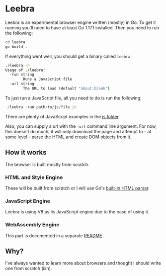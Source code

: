 # Leebra

Leebra is an experimental browser engine written (mostly) in Go. To get it running you'll need to have at least Go 1.17.1 installed. Then you need to run the following:

``` sh
cd leebra
go build .
```

If everything went well, you should get a binary called `leebra`.

``` sh
./leebra -h
Usage of ./leebra:
  -run string
        Runs a JavaScript file
  -url string
        The URL to load (default "about:blank")
```

To just run a JavaScript file, all you need to do is run the following:

``` js
./leebra -run path/to/js/file.js
```

There are plenty of JavaScript examples in the [js folder](js).

Also, you can supply a url with the `-url` command line argument. For now, this doesn't do much; it will only download the page and attempt to - at some level - parse the HTML and create DOM objects from it.

## How it works

The browser is built mostly from scratch.

### HTML and Style Engine

These will be built from scratch or I will use Go's [built-in HTML parser](https://pkg.go.dev/golang.org/x/net/html#Parse).

### JavaScript Engine

Leebra is using V8 as its JavaScript engine due to the ease of using it.

### WebAssembly Engine

This part is documented in a separate [README](jscore/wasm/README.md).

## Why?

I've always wanted to learn more about browsers and thought I should write one from scratch (ish).
